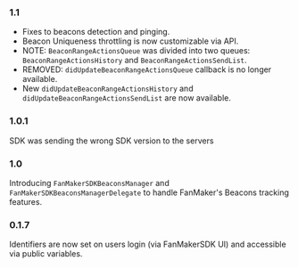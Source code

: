 ### 1.1
- Fixes to beacons detection and pinging.
- Beacon Uniqueness throttling is now customizable via API.
- NOTE: `BeaconRangeActionsQueue` was divided into two queues: `BeaconRangeActionsHistory` and `BeaconRangeActionsSendList`.
- REMOVED: `didUpdateBeaconRangeActionsQueue` callback is no longer available.
- New `didUpdateBeaconRangeActionsHistory` and `didUpdateBeaconRangeActionsSendList` are now available.

### 1.0.1
SDK was sending the wrong SDK version to the servers
### 1.0
Introducing `FanMakerSDKBeaconsManager` and `FanMakerSDKBeaconsManagerDelegate` to handle FanMaker's Beacons tracking features.

### 0.1.7
Identifiers are now set on users login (via FanMakerSDK UI) and accessible via public variables.
